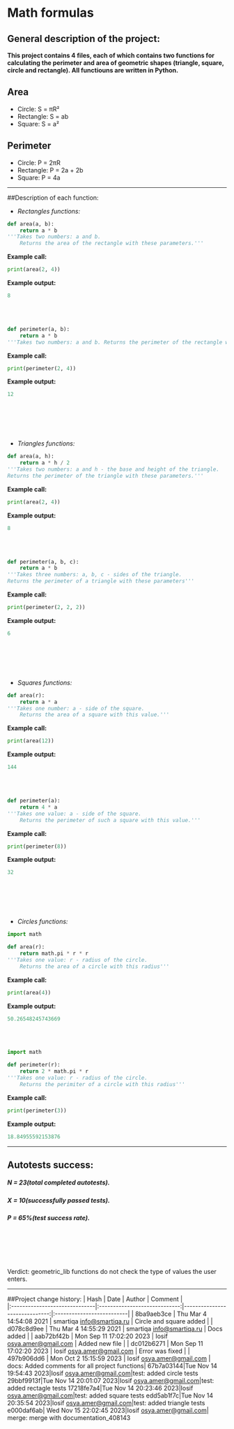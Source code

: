 # Math formulas

## General description of the project:

**This project contains 4 files, each of which contains two functions for calculating the perimeter and area of ​​geometric shapes (triangle, square, circle and rectangle). All functiouns are written in Python.**

## Area

- Circle: S = πR²
- Rectangle: S = ab
- Square: S = a²

## Perimeter

- Circle: P = 2πR
- Rectangle: P = 2a + 2b
- Square: P = 4a

---

##Description of each function:

- _Rectangles functions:_

```python
def area(a, b):
    return a * b
'''Takes two numbers: a and b.
    Returns the area of ​​the rectangle with these parameters.'''
```

**Example call:**

```python
print(area(2, 4))
```

**Example output:**

```python
8
```

<br>
<br>

```python
def perimeter(a, b):
    return a * b
'''Takes two numbers: a and b. Returns the perimeter of ​​the rectangle with these parameters'''
```

**Example call:**

```python
print(perimeter(2, 4))
```

**Example output:**

```python
12
```

<br>
<br>
<br>
<br>

- _Triangles functions:_

```python
def area(a, h):
    return a * h / 2
'''Takes two numbers: a and h - the base and height of the triangle.
Returns the perimeter of the triangle with these parameters.'''
```

**Example call:**

```python
print(area(2, 4))
```

**Example output:**

```python
8
```

<br>
<br>

```python
def perimeter(a, b, c):
    return a * b
'''Takes three numbers: a, b, c - sides of the triangle.
Returns the perimeter of a triangle with these parameters'''
```

**Example call:**

```python
print(perimeter(2, 2, 2))
```

**Example output:**

```python
6
```

<br>
<br>
<br>
<br>

- _Squares functions:_

```python
def area(r):
    return a * a
'''Takes one number: a - side of the square.
    Returns the area of ​​a square with this value.'''
```

**Example call:**

```python
print(area(12))
```

**Example output:**

```python
144
```

<br>
<br>

```python
def perimeter(a):
    return 4 * a
'''Takes one value: a - side of the square.
    Returns the perimeter of such a square with this value.'''
```

**Example call:**

```python
print(perimeter(8))
```

**Example output:**

```python
32
```

<br>
<br>
<br>
<br>

- _Circles functions:_

```python
import math

def area(r):
    return math.pi * r * r
'''Takes one value: r - radius of the circle.
    Returns the area of ​​a circle with this radius'''
```

**Example call:**

```python
print(area(4))
```

**Example output:**

```python
50.26548245743669
```

<br>
<br>

```python
import math

def perimeter(r):
    return 2 * math.pi * r
'''Takes one value: r - radius of the circle.
    Returns the perimiter of ​​a circle with this radius'''
```

**Example call:**

```python
print(perimeter(3))
```

**Example output:**

```python
18.84955592153876
```

---

## Autotests success:

##### N = 23(total completed autotests).

##### X = 10(successfully passed tests).

##### P = 65%(test success rate).

<br>
<br>
<br>
<br>

Verdict: geometric_lib functions do not check the type of values ​​the user enters.

---

##Project change history:
| Hash | Date | Author | Comment |  
|:------------------------------|:-----------------------------:|------------------------------:|:--------------------------|
| 8ba9aeb3ce | Thu Mar 4 14:54:08 2021 | smartiqa <info@smartiqa.ru> | Circle and square added |
| d078c8d9ee | Thu Mar 4 14:55:29 2021 | smartiqa <info@smartiqa.ru> | Docs added |
| aab72bf42b | Mon Sep 11 17:02:20 2023 | Iosif <osya.amer@gmail.com> | Added new file |
| dc012b6271 | Mon Sep 11 17:02:20 2023 | Iosif <osya.amer@gmail.com> | Error was fixed |
| 497b906dd6 | Mon Oct 2 15:15:59 2023 | Iosif <osya.amer@gmail.com> | docs: Added comments for all project functions|
67b7a03144|Tue Nov 14 19:54:43 2023|Iosif <osya.amer@gmail.com>|test: added circle tests
29bbf9913f|Tue Nov 14 20:01:07 2023|Iosif <osya.amer@gmail.com>|test: added rectagle tests
17218fe7a4|Tue Nov 14 20:23:46 2023|Iosif <osya.amer@gmail.com>|test: added square tests
edd5ab1f7c|Tue Nov 14 20:35:54 2023|Iosif <osya.amer@gmail.com>|test: added triangle tests
e000daf6ab| Wed Nov 15 22:02:45 2023|Iosif <osya.amer@gmail.com>| merge: merge with documentation_408143
